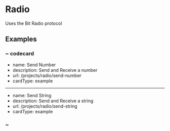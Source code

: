 # Radio

Uses the Bit Radio protocol

## Examples

### ~ codecard

* name: Send Number
* description: Send and Receive a number
* url: /projects/radio/send-number
* cardType: example


---

* name: Send String
* description: Send and Receive a string
* url: /projects/radio/send-string
* cardType: example


### ~
